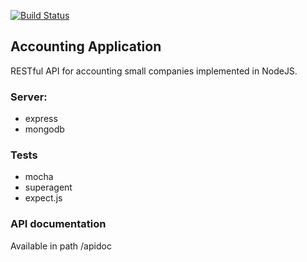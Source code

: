 [![Build Status](https://travis-ci.org/webkrak/accounting-api.svg?branch=master)](https://travis-ci.org/webkrak/accounting-api)

## Accounting Application
RESTful API for accounting small companies implemented in NodeJS.

### Server:
  - express
  - mongodb
  
### Tests
  - mocha
  - superagent
  - expect.js
  
### API documentation
Available in path /apidoc
